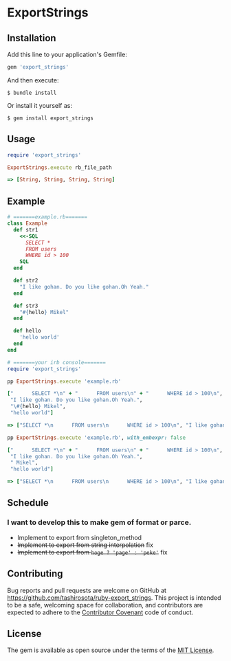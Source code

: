 # ExportStrings

## Installation

Add this line to your application's Gemfile:

```ruby
gem 'export_strings'
```

And then execute:

    $ bundle install

Or install it yourself as:

    $ gem install export_strings

## Usage

```rb
require 'export_strings'

ExportStrings.execute rb_file_path

=> [String, String, String, String]
```

## Example

```rb
# =======example.rb=======
class Example
  def str1
    <<-SQL
      SELECT *
      FROM users
      WHERE id > 100
    SQL
  end

  def str2
    "I like gohan. Do you like gohan.Oh Yeah."
  end

  def str3
    "#{hello} Mikel"
  end

  def hello
    'hello world'
  end
end

# =======your irb console=======
require 'export_strings'

pp ExportStrings.execute 'example.rb'

["      SELECT *\n" + "      FROM users\n" + "      WHERE id > 100\n",
 "I like gohan. Do you like gohan.Oh Yeah.",
 "\#{hello} Mikel",
 "hello world"]

=> ["SELECT *\n      FROM users\n      WHERE id > 100\n", "I like gohan. Do you like gohan.Oh Yeah.", "\#{hello} Mikel", "hello world"]

pp ExportStrings.execute 'example.rb', with_embexpr: false

["      SELECT *\n" + "      FROM users\n" + "      WHERE id > 100\n",
 "I like gohan. Do you like gohan.Oh Yeah.",
 " Mikel",
 "hello world"]

=> ["SELECT *\n      FROM users\n      WHERE id > 100\n", "I like gohan. Do you like gohan.Oh Yeah.", " Mikel", "hello world"]
```

## Schedule

### I want to develop this to make gem of format or parce.

 - Implement to export from singleton_method
 - ~~Implement to export from string interpolation~~ fix
 - ~~Implement to export from `hoge ? 'page' : 'peke'`~~ fix

## Contributing

Bug reports and pull requests are welcome on GitHub at https://github.com/tashirosota/ruby-export_strings. This project is intended to be a safe, welcoming space for collaboration, and contributors are expected to adhere to the [Contributor Covenant](http://contributor-covenant.org) code of conduct.

## License

The gem is available as open source under the terms of the [MIT License](https://opensource.org/licenses/MIT).
